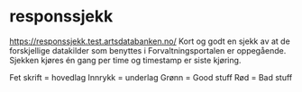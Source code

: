 # responssjekk
https://responssjekk.test.artsdatabanken.no/
Kort og godt en sjekk av at de forskjellige datakilder som benyttes i Forvaltningsportalen er oppegående. Sjekken kjøres én gang
per time og timestamp er siste kjøring. 

Fet skrift = hovedlag
Innrykk = underlag
Grønn = Good stuff
Rød = Bad stuff
